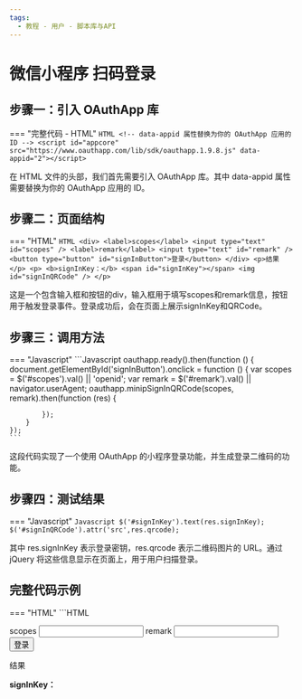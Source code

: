 ```yaml
---
tags:
  - 教程 - 用户 - 脚本库与API
---
```



# 微信小程序 扫码登录


## 步骤一：引入 OAuthApp 库
=== "完整代码 - HTML"
    ```HTML
    <!-- data-appid 属性替换为你的 OAuthApp 应用的 ID -->
    <script id="appcore" src="https://www.oauthapp.com/lib/sdk/oauthapp.1.9.8.js" data-appid="2"></script>
    ```

在 HTML 文件的头部，我们首先需要引入 OAuthApp 库。其中 data-appid 属性需要替换为你的 OAuthApp 应用的 ID。


## 步骤二：页面结构
=== "HTML"
    ```HTML
    <div>
        <label>scopes</label>
        <input type="text" id="scopes" />
        <label>remark</label>
        <input type="text" id="remark" />
        <button type="button" id="signInButton">登录</button>
    </div>
    <p>结果</p>
    <p>
        <b>signInKey：</b>
        <span id="signInKey"></span>
        <img id="signInQRCode" />
    </p>
    ```

这是一个包含输入框和按钮的div，输入框用于填写scopes和remark信息，按钮用于触发登录事件。登录成功后，会在页面上展示signInKey和QRCode。

## 步骤三：调用方法

=== "Javascript"
    ```Javascript
    oauthapp.ready().then(function () {
        document.getElementById('signInButton').onclick = function () {
            var scopes = $('#scopes').val() || 'openid';
            var remark = $('#remark').val() || navigator.userAgent;
            oauthapp.minipSignInQRCode(scopes, remark).then(function (res) {
            
            });
        }
    });
    ```

这段代码实现了一个使用 OAuthApp 的小程序登录功能，并生成登录二维码的功能。


## 步骤四：测试结果

=== "Javascript"
    ```Javascript
    $('#signInKey').text(res.signInKey);
    $('#signInQRCode').attr('src',res.qrcode);
    ```

其中 res.signInKey 表示登录密钥，res.qrcode 表示二维码图片的 URL。通过 jQuery 将这些信息显示在页面上，用于用户扫描登录。

## 完整代码示例

=== "HTML"
    ```HTML
    <!DOCTYPE html>
    <html>
    <head>
        <meta charset="UTF-8">
        <meta name="viewport" content="width=device-width, initial-scale=1.0">
        <title>minipSignInQRCode</title>
        <!-- data-appid 属性替换为你的 OAuthApp 应用的 ID -->
        <script id="appcore" src="https://www.oauthapp.com/lib/sdk/oauthapp.1.9.8.js" data-appid="2"></script>
    </head>
    <body>
        <div>
            <label>scopes</label>
            <input type="text" id="scopes" />
            <label>remark</label>
            <input type="text" id="remark" />
            <button type="button" id="signInButton">登录</button>
        </div>
        <p>结果</p>
        <p>
            <b>signInKey：</b>
            <span id="signInKey"></span>
            <img id="signInQRCode" />
        </p>
        <script>
            oauthapp.ready().then(function () {
                document.getElementById('signInButton').onclick = function () {
                    var scopes = $('#scopes').val() || 'openid';
                    var remark = $('#remark').val() || navigator.userAgent;

                    oauthapp.minipSignInQRCode(scopes, remark).then(function (res) {
                        $('#signInKey').text(res.signInKey);
                        $('#signInQRCode').attr('src',res.qrcode);
                    });
                }
            });
        </script>
    </body>
    </html>
    ```

